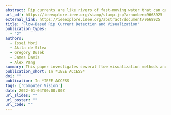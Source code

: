 ```yaml
---
abstract: Rip currents are like rivers of fast-moving water that can quickly carry the unwary out to sea. They are not easy to recognize, especially to the untrained observer. Other than in-situ current measurements, there exists a number of methods that analyzes images and videos to detect rip currents. Most of these techniques base their detection on the appearance of rip currents such as foamy pattern, discoloration of water, and locations of breaking waves. Leading methods use either image processing or machine learning of images and/or video input. In this paper, we analyze the behavior of water movement rather than simply its appearance to detect rip currents. Specifically, we investigated several flow visualization methods and tune them to detect rip currents. Based on our study, we recommend two methods that allowed us to detect rip currents where other methods have failed. And because the methods originated as visualization techniques, any presence of rip currents are automatically highlighted. We also evaluated these two methods against previously annotated results by rip current experts, and found that our detections were sufficiently sensitive that some expert annotations were relabeled.
url_pdf: https://ieeexplore.ieee.org/stamp/stamp.jsp?arnumber=9668925
external_link: https://ieeexplore.ieee.org/abstract/document/9668925
title: 'Flow-Based Rip Current Detection and Visualization'
publication_types:
  - "2"
authors:
  - Issei Mori
  - Akila de Silva
  - Gregory Dusek
  - James Davis
  - Alex Pang
summary: This paper investigates several flow visualization methods and tunes them to detect rip currents. 
publication_short: In *IEEE ACCESS*
doi: ""
publication: In *IEEE ACCESS
tags: ['Computer Vision']
date: 2022-01-04T00:00:00Z
url_slides: ""
url_poster: ""
url_code: ""
---
```

